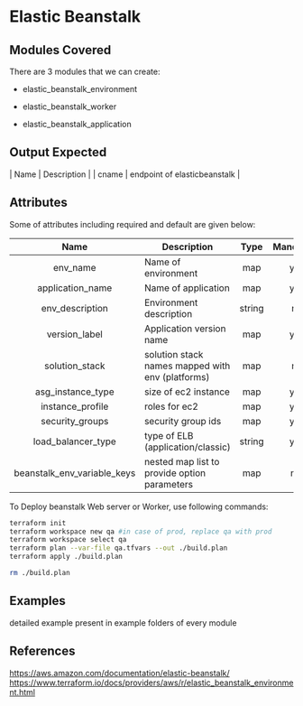 # Elastic Beanstalk

## Modules Covered

There are 3 modules that we can create:

- elastic_beanstalk_environment

- elastic_beanstalk_worker

- elastic_beanstalk_application


## Output Expected

| Name | Description |
| cname | endpoint of elasticbeanstalk |

## Attributes

Some of attributes including required and default are given below:

| Name | Description | Type | Mandatory | Default |
| :---: | ---------- | :---: | :------: | ------- |
| env_name | Name of environment | map | yes |
| application_name | Name of application | map | yes |
| env_description | Environment description | string | no | "" |
| version_label | Application version name | map | yes |
| solution_stack | solution stack names mapped with env (platforms) | map | no |
| asg_instance_type | size of ec2 instance | map | yes |
| instance_profile | roles for ec2 | map | yes |
| security_groups | security group ids | map | yes |
| load_balancer_type | type of ELB (application/classic) | string | yes |
| beanstalk_env_variable_keys | nested map list to provide option parameters | map | nol | "" |


To Deploy beanstalk Web server or Worker, use following commands:
```bash
terraform init
terraform workspace new qa #in case of prod, replace qa with prod
terraform workspace select qa
terraform plan --var-file qa.tfvars --out ./build.plan
terraform apply ./build.plan

rm ./build.plan
```

## Examples

detailed example present in example folders of every module

## References

https://aws.amazon.com/documentation/elastic-beanstalk/
https://www.terraform.io/docs/providers/aws/r/elastic_beanstalk_environment.html